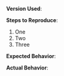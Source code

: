 **Version Used**: 

**Steps to Reproduce**:

1. One
1. Two
1. Three

**Expected Behavior**:

**Actual Behavior**:
